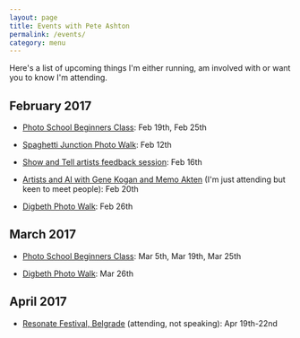 ```yaml
---
layout: page
title: Events with Pete Ashton
permalink: /events/
category: menu
---
```


Here's a list of upcoming things I'm either running, am involved with or want you to know I'm attending.

## February 2017

- [Photo School Beginners Class](http://photo-school.co.uk/beginners-photography/): Feb 19th, Feb 25th

- [Spaghetti Junction Photo Walk](http://photo-school.co.uk/walks/): Feb 12th

- [Show and Tell artists feedback session](https://www.facebook.com/events/279302345822721): Feb 16th

- [Artists and AI with Gene Kogan and Memo Akten](https://www.eventbrite.co.uk/e/artists-and-machine-learning-registration-31817203111) (I'm just attending but keen to meet people): Feb 20th

- [Digbeth Photo Walk](http://photo-school.co.uk/walks/): Feb 26th

## March 2017

- [Photo School Beginners Class](http://photo-school.co.uk/beginners-photography/): Mar 5th, Mar 19th, Mar 25th

- [Digbeth Photo Walk](http://photo-school.co.uk/walks/): Mar 26th

## April 2017

- [Resonate Festival, Belgrade](http://resonate.io/2017/) (attending, not speaking): Apr 19th-22nd